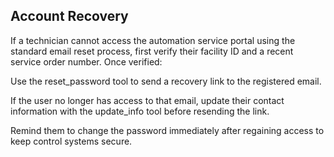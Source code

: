 ## Account Recovery

If a technician cannot access the automation service portal using the standard email reset process, first verify their facility ID and a recent service order number. Once verified:

Use the reset_password tool to send a recovery link to the registered email.

If the user no longer has access to that email, update their contact information with the update_info tool before resending the link.

Remind them to change the password immediately after regaining access to keep control systems secure.

<!-- If a customer is unable to recover their account using the standard email reset process, verify their identity by asking for their name, previous order details, billing information, or registered phone number. Once verified: 

Use the reset_password tool to send them a password reset email.

If the user no longer has access to that email, update their contact information with the update_info tool before resending the link.

Remind them to change the password immediately after regaining access to keep control systems secure.
-->